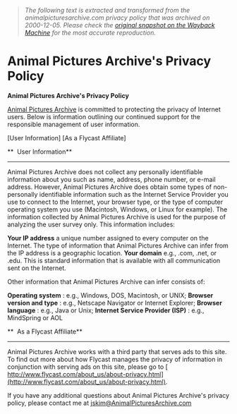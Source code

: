 > *The following text is extracted and transformed from the animalpicturesarchive.com privacy policy that was archived on 2000-12-05. Please check the [original snapshot on the Wayback Machine](https://web.archive.org/web/20001205001700id_/http%3A//animalpicturesarchive.com/animal/privacy.html) for the most accurate reproduction.*

# Animal Pictures Archive's Privacy Policy

**Animal Pictures Archive's Privacy Policy**

[Animal Pictures Archive](https://web.archive.org/animal/) is committed to protecting the privacy of Internet users. Below is information outlining our continued support for the responsible management of user information.

[User Information] [As a Flycast Affiliate]  


**  User Information**

* * *

Animal Pictures Archive does not collect any personally identifiable information about you such as name, address, phone number, or e-mail address. However, Animal Pictures Archive does obtain some types of non-personally identifiable information such as the Internet Service Provider you use to connect to the Internet, your browser type, or the type of computer operating system you use (Macintosh, Windows, or Linux for example). The information collected by Animal Pictures Archive is used for the purpose of analyzing the user survey only. This information includes: 

**Your IP address**
    a unique number assigned to every computer on the Internet. The type of information that Animal Pictures Archive can infer from the IP address is a geographic location. 
**Your domain**
    e.g., .com, .net, or .edu. This is standard information that is available with all communication sent on the Internet. 



Other information that Animal Pictures Archive can infer consists of: 

**Operating system** : e.g., Windows, DOS, Macintosh, or UNIX;
**Browser version and type** : e.g., Netscape Navigator or Internet Explorer;
**Browser language** : e.g., Java or Unix;
**Internet Service Provider (ISP)** : e.g., MindSpring or AOL



**  As a Flycast Affiliate**

* * *

Animal Pictures Archive works with a third party that serves ads to this site. To find out more about how Flycast manages the privacy of information in conjunction with serving ads on this site, please go to [ http://www.flycast.com/about_us/about-privacy.html](http://www.flycast.com/about_us/about-privacy.html). 

If you have any additional questions about Animal Pictures Archive's privacy policy, please contact me at [jskim@AnimalPicturesArchive.com](mailto:jskim@AnimalPicturesArchive.com)
